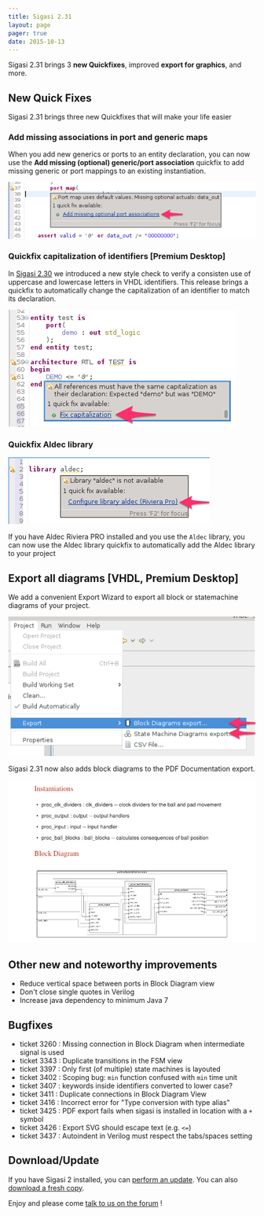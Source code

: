 ```yaml
---
title: Sigasi 2.31
layout: page
pager: true
date: 2015-10-13
---
```


Sigasi 2.31 brings 3 **new Quickfixes**, improved **export for graphics**, and more.

New Quick Fixes
---------------

Sigasi 2.31 brings three new Quickfixes that will make your life easier

### Add missing associations in port and generic maps

When you add new generics or ports to an entity declaration, you can now use the **Add missing (optional) generic/port association** quickfix to add missing generic or port mappings to an existing instantiation.

![Quickfix missing associations in generic and port maps](2.31/addMissingAssociations_a.png "Quickfix missing associations in generic and port maps")

### Quickfix capitalization of identifiers \[Premium Desktop\]

In [Sigasi 2.30](/updates/sigasi-2.30) we introduced a new style check to verify a consisten use of uppercase and lowercase letters in VHDL identifiers. This release brings a quickfix to automatically change the capitalization of an identifier to match its declaration. 

![Quickfix capitalization of identifiers](2.31/quickFixCapitalization.png "Quickfix capitalization of identifiers")

### Quickfix Aldec library 

![Quick Aldec library](2.31/quickFixAldec.png "Quick Aldec library")

If you have Aldec Riviera PRO installed and you use the `Aldec` library, you can now use the Aldec library quickfix to automatically add the Aldec library to your project


Export all diagrams \[VHDL, Premium Desktop\]
---------------------------------------------

We add a convenient Export Wizard to export all block or statemachine diagrams of your project.

![Export all Diagrams of a project](2.31/exportAllSVG.png "Export all diagrams of a project")

Sigasi 2.31 now also adds block diagrams to the PDF Documentation export.

![Block Diagram in Documentation PDF](2.31/blockDiagramInPDF.png "Block Diagram in Documentation PDF")

Other new and noteworthy improvements
-------------------------------------

-   Reduce vertical space between ports in Block Diagram view
-   Don't close single quotes in Verilog
-   Increase java dependency to minimum Java 7

Bugfixes
--------

- ticket 3260 : Missing connection in Block Diagram when intermediate signal is used
- ticket 3343 : Duplicate transitions in the FSM view
- ticket 3397 : Only first (of multiple) state machines is layouted
- ticket 3402 : Scoping bug: `min` function confused with `min` time unit
- ticket 3407 : keywords inside identifiers converted to lower case?
- ticket 3411 : Duplicate connections in Block Diagram View
- ticket 3416 : Incorrect error for "Type conversion with type alias"
- ticket 3425 : PDF export fails when sigasi is installed in location with a `+` symbol
- ticket 3426 : Export SVG should escape text (e.g. `<=`)
- ticket 3437 : Autoindent in Verilog must respect the tabs/spaces setting

Download/Update
---------------
If you have Sigasi 2 installed, you can [perform an update](http://www.sigasi.com/update_howto). You can also [download a fresh copy](http://www.sigasi.com/download-sigasi-20).

Enjoy and please come [talk to us on the forum](/forums/support-forum) !
